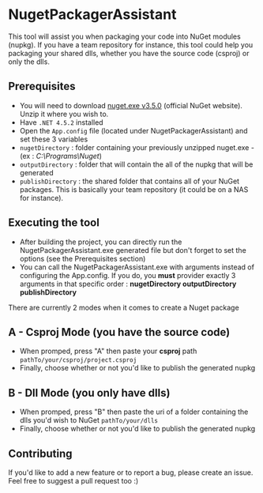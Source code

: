 # NugetPackagerAssistant
This tool will assist you when packaging your code into NuGet modules (nupkg). If you have a team repository for instance, this tool could help you packaging your shared dlls, whether you have the source code (csproj) or only the dlls.

Prerequisites
---
- You will need to download [nuget.exe v3.5.0](https://dist.nuget.org/index.html) (official NuGet website). Unzip it where you wish to.
- Have ```.NET 4.5.2``` installed
- Open the ```App.config``` file (located under NugetPackagerAssistant) and set these 3 variables
 - ```nugetDirectory``` : folder containing your previously unzipped nuget.exe - (ex : *C:\Programs\Nuget*)
 - ```outputDirectory``` : folder that will contain the all of the nupkg that will be generated
 - ```publishDirectory``` : the shared folder that contains all of your NuGet packages. This is basically your team repository (it could be on a NAS for instance).

Executing the tool
---
- After building the project, you can directly run the NugetPackagerAssistant.exe generated file but don't forget to set the options (see the Prerequisites section)
- You can call the NugetPackagerAssistant.exe with arguments instead of configuring the App.config. If you do, you **must** provider exactly 3 arguments in that specific order : **nugetDirectory outputDirectory publishDirectory**

There are currently 2 modes when it comes to create a Nuget package

A - Csproj Mode (you have the source code)
---
- When promped, press "A" then paste your **csproj** path ```pathTo/your/csproj/project.csproj```
- Finally, choose whether or not you'd like to publish the generated nupkg

B - Dll Mode (you only have dlls)
---
- When promped, press "B" then paste the uri of a folder containing the dlls you'd wish to NuGet ```pathTo/your/dlls```
- Finally, choose whether or not you'd like to publish the generated nupkg

Contributing
---
If you'd like to add a new feature or to report a bug, please create an issue. Feel free to suggest a pull request too :)
